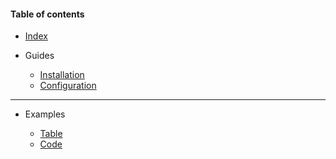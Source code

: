 #### Table of contents

* [Index](index.md)

* Guides
    * [Installation](guides/installation.md)
    * [Configuration](guides/configuration.md)

---

* Examples

    * [Table](examples/table.md)
    * [Code](examples/code.md)